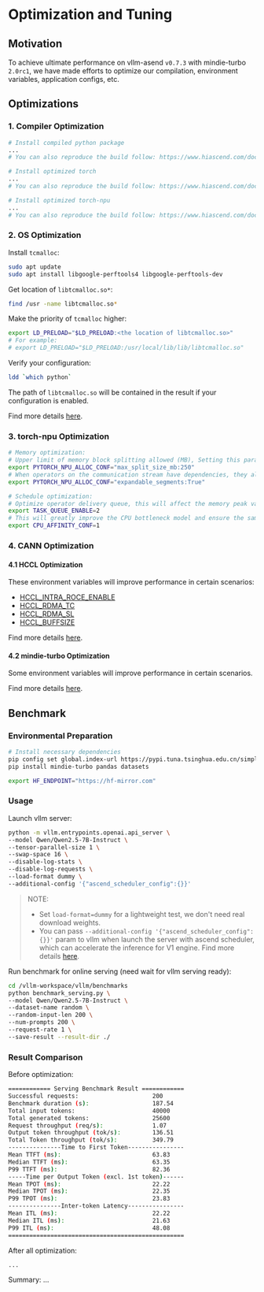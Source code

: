 # Optimization and Tuning

## Motivation

To achieve ultimate performance on vllm-asend `v0.7.3` with mindie-turbo `2.0rc1`, we have made efforts to optimize our compilation, environment variables, application configs, etc.

## Optimizations

### 1. Compiler Optimization

```bash
# Install compiled python package
...
# You can also reproduce the build follow: https://www.hiascend.com/document/detail/zh/Pytorch/600/ptmoddevg/trainingmigrguide/performance_tuning_0063.html

# Install optimized torch
...
# You can also reproduce the build follow: https://www.hiascend.com/document/detail/zh/Pytorch/600/ptmoddevg/trainingmigrguide/performance_tuning_0064.html

# Install optimized torch-npu
...
# You can also reproduce the build follow: https://www.hiascend.com/document/detail/zh/Pytorch/600/ptmoddevg/trainingmigrguide/performance_tuning_0065.html
```

### 2. OS Optimization

Install `tcmalloc`:

```bash
sudo apt update
sudo apt install libgoogle-perftools4 libgoogle-perftools-dev
```

Get location of `libtcmalloc.so*`:

```bash
find /usr -name libtcmalloc.so*
```

Make the priority of `tcmalloc` higher:

```bash
export LD_PRELOAD="$LD_PRELOAD:<the location of libtcmalloc.so>"
# For example:
# export LD_PRELOAD="$LD_PRELOAD:/usr/local/lib/lib/libtcmalloc.so"
```

Verify your configuration:

```bash
ldd `which python`
```

The path of `libtcmalloc.so` will be contained in the result if your configuration is enabled.

Find more details [here](https://www.hiascend.com/document/detail/zh/Pytorch/700/ptmoddevg/trainingmigrguide/performance_tuning_0068.html).

### 3. torch-npu Optimization

```bash
# Memory optimization:
# Upper limit of memory block splitting allowed (MB), Setting this parameter can prevent large memory blocks from being split.
export PYTORCH_NPU_ALLOC_CONF="max_split_size_mb:250"
# When operators on the communication stream have dependencies, they all need to be ended before being released for reuse. The logic of multi-stream reuse is to release the memory on the communication stream in advance so that the computing stream can be reused.
export PYTORCH_NPU_ALLOC_CONF="expandable_segments:True"

# Schedule optimization:
# Optimize operator delivery queue, this will affect the memory peak value, and may degrade if the memory is tight.
export TASK_QUEUE_ENABLE=2
# This will greatly improve the CPU bottleneck model and ensure the same performance for the NPU bottleneck model.
export CPU_AFFINITY_CONF=1
```

### 4. CANN Optimization

#### 4.1 HCCL Optimization

These environment variables will improve performance in certain scenarios:

- [HCCL_INTRA_ROCE_ENABLE](https://www.hiascend.com/document/detail/zh/Pytorch/600/ptmoddevg/trainingmigrguide/performance_tuning_0044.html)
- [HCCL_RDMA_TC](https://www.hiascend.com/document/detail/zh/Pytorch/600/ptmoddevg/trainingmigrguide/performance_tuning_0045.html)
- [HCCL_RDMA_SL](https://www.hiascend.com/document/detail/zh/Pytorch/600/ptmoddevg/trainingmigrguide/performance_tuning_0046.html)
- [HCCL_BUFFSIZE](https://www.hiascend.com/document/detail/zh/Pytorch/600/ptmoddevg/trainingmigrguide/performance_tuning_0047.html)

Find more details [here](https://www.hiascend.com).

#### 4.2 mindie-turbo Optimization

Some environment variables will improve performance in certain scenarios.

Find more details [here](https://www.hiascend.com/document/detail/zh/mindie/20RC1/AcceleratePlugin/turbodev/mindie-turbo-0010.html).

## Benchmark

### Environmental Preparation

```bash
# Install necessary dependencies
pip config set global.index-url https://pypi.tuna.tsinghua.edu.cn/simple
pip install mindie-turbo pandas datasets

export HF_ENDPOINT="https://hf-mirror.com"
```

### Usage

Launch vllm server:

```bash
python -m vllm.entrypoints.openai.api_server \
--model Qwen/Qwen2.5-7B-Instruct \
--tensor-parallel-size 1 \
--swap-space 16 \
--disable-log-stats \
--disable-log-requests \
--load-format dummy \
--additional-config '{"ascend_scheduler_config":{}}'
```

> NOTE:
>
> - Set `load-format=dummy` for a lightweight test, we don't need real download weights.
> - You can pass `--additional-config '{"ascend_scheduler_config":{}}'` param to vllm when launch the server with ascend scheduler, which can accelerate the inference for V1 engine. Find more details [here](https://github.com/vllm-project/vllm-ascend/issues/788).

Run benchmark for online serving (need wait for vllm serving ready):

```bash
cd /vllm-workspace/vllm/benchmarks
python benchmark_serving.py \
--model Qwen/Qwen2.5-7B-Instruct \
--dataset-name random \
--random-input-len 200 \
--num-prompts 200 \
--request-rate 1 \
--save-result --result-dir ./
```

### Result Comparison

Before optimization:

```bash
============ Serving Benchmark Result ============
Successful requests:                     200       
Benchmark duration (s):                  187.54    
Total input tokens:                      40000     
Total generated tokens:                  25600     
Request throughput (req/s):              1.07      
Output token throughput (tok/s):         136.51    
Total Token throughput (tok/s):          349.79    
---------------Time to First Token----------------
Mean TTFT (ms):                          63.83     
Median TTFT (ms):                        63.35     
P99 TTFT (ms):                           82.36     
-----Time per Output Token (excl. 1st token)------
Mean TPOT (ms):                          22.22     
Median TPOT (ms):                        22.35     
P99 TPOT (ms):                           23.83     
---------------Inter-token Latency----------------
Mean ITL (ms):                           22.22     
Median ITL (ms):                         21.63     
P99 ITL (ms):                            48.08     
==================================================
```

After all optimization:

```bash
...
```

Summary: ...
